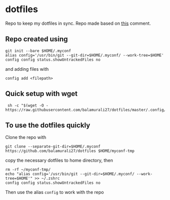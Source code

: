 # dotfiles
Repo to keep my dotfiles in sync.
Repo made based on [this](https://news.ycombinator.com/item?id=11070797) comment.

## Repo created using
```
git init --bare $HOME/.myconf
alias config='/usr/bin/git --git-dir=$HOME/.myconf/ --work-tree=$HOME'
config config status.showUntrackedFiles no
```
and adding files with
```
config add <filepath>
```
## Quick setup with wget
```
 sh -c "$(wget -O - https://raw.githubusercontent.com/balamurali27/dotfiles/master/.config/homesetup.sh)"
 ```
## To use the dotfiles quickly
Clone the repo with
```
git clone --separate-git-dir=$HOME/.myconf https://github.com/balamurali27/dotfiles $HOME/myconf-tmp
```
copy the necessary dotfiles to home directory, then
```
rm -rf ~/myconf-tmp/
echo "alias config='/usr/bin/git --git-dir=$HOME/.myconf/ --work-tree=$HOME'" >> ~/.zshrc
config config status.showUntrackedFiles no
```
Then use the alias ```config``` to work with the repo

